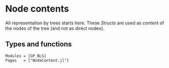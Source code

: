 # Node contents

All representation by trees starts here. These _Structs_ are used
as content of the nodes of the tree (and not as direct nodes).

## Types and functions

```@autodocs
Modules = [GP_NLS]
Pages   = ["NodeContent.jl"]
```